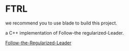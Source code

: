 # FTRL

we recommend you to use blade to build this project.

a C++ implementation of Follow-the regularized-Leader.

[Follow-the-Regularized-Leader](http://www.jmlr.org/proceedings/papers/v15/mcmahan11b/mcmahan11b.pdf)
